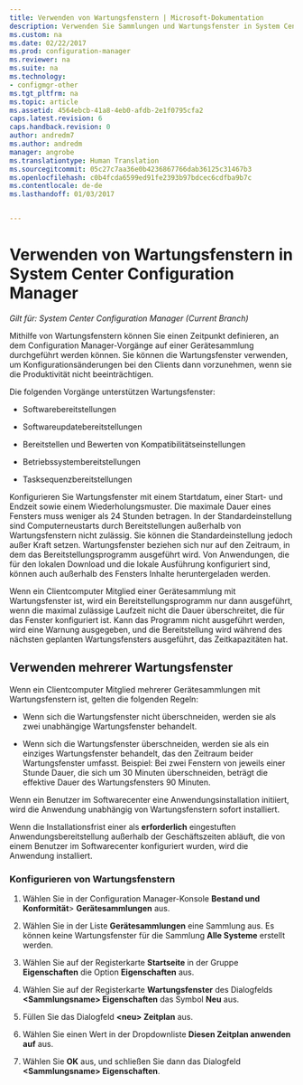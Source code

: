 ```yaml
---
title: Verwenden von Wartungsfenstern | Microsoft-Dokumentation
description: Verwenden Sie Sammlungen und Wartungsfenster in System Center Configuration Manager, um Clients effektiv zu verwalten.
ms.custom: na
ms.date: 02/22/2017
ms.prod: configuration-manager
ms.reviewer: na
ms.suite: na
ms.technology:
- configmgr-other
ms.tgt_pltfrm: na
ms.topic: article
ms.assetid: 4564ebcb-41a8-4eb0-afdb-2e1f0795cfa2
caps.latest.revision: 6
caps.handback.revision: 0
author: andredm7
ms.author: andredm
manager: angrobe
ms.translationtype: Human Translation
ms.sourcegitcommit: 05c27c7aa36e0b4236867766dab36125c31467b3
ms.openlocfilehash: c0b4fcda6599ed91fe2393b97bdcec6cdfba9b7c
ms.contentlocale: de-de
ms.lasthandoff: 01/03/2017


---
```

# <a name="how-to-use-maintenance-windows-in-system-center-configuration-manager"></a>Verwenden von Wartungsfenstern in System Center Configuration Manager

*Gilt für: System Center Configuration Manager (Current Branch)*

Mithilfe von Wartungsfenstern können Sie einen Zeitpunkt definieren, an dem Configuration Manager-Vorgänge auf einer Gerätesammlung durchgeführt werden können. Sie können die Wartungsfenster verwenden, um Konfigurationsänderungen bei den Clients dann vorzunehmen, wenn sie die Produktivität nicht beeinträchtigen.  

 Die folgenden Vorgänge unterstützen Wartungsfenster:  

-   Softwarebereitstellungen  

-   Softwareupdatebereitstellungen  

-   Bereitstellen und Bewerten von Kompatibilitätseinstellungen  

-   Betriebssystembereitstellungen  

-   Tasksequenzbereitstellungen  

 Konfigurieren Sie Wartungsfenster mit einem Startdatum, einer Start- und Endzeit sowie einem Wiederholungsmuster. Die maximale Dauer eines Fensters muss weniger als 24 Stunden betragen. In der Standardeinstellung sind Computerneustarts durch Bereitstellungen außerhalb von Wartungsfenstern nicht zulässig. Sie können die Standardeinstellung jedoch außer Kraft setzen. Wartungsfenster beziehen sich nur auf den Zeitraum, in dem das Bereitstellungsprogramm ausgeführt wird. Von Anwendungen, die für den lokalen Download und die lokale Ausführung konfiguriert sind, können auch außerhalb des Fensters Inhalte heruntergeladen werden.  

 Wenn ein Clientcomputer Mitglied einer Gerätesammlung mit Wartungsfenster ist, wird ein Bereitstellungsprogramm nur dann ausgeführt, wenn die maximal zulässige Laufzeit nicht die Dauer überschreitet, die für das Fenster konfiguriert ist. Kann das Programm nicht ausgeführt werden, wird eine Warnung ausgegeben, und die Bereitstellung wird während des nächsten geplanten Wartungsfensters ausgeführt, das Zeitkapazitäten hat.  

## <a name="using-multiple-maintenance-windows"></a>Verwenden mehrerer Wartungsfenster  
 Wenn ein Clientcomputer Mitglied mehrerer Gerätesammlungen mit Wartungsfenstern ist, gelten die folgenden Regeln:  

-   Wenn sich die Wartungsfenster nicht überschneiden, werden sie als zwei unabhängige Wartungsfenster behandelt.  

-   Wenn sich die Wartungsfenster überschneiden, werden sie als ein einziges Wartungsfenster behandelt, das den Zeitraum beider Wartungsfenster umfasst. Beispiel: Bei zwei Fenstern von jeweils einer Stunde Dauer, die sich um 30 Minuten überschneiden, beträgt die effektive Dauer des Wartungsfensters 90 Minuten.  

 Wenn ein Benutzer im Softwarecenter eine Anwendungsinstallation initiiert, wird die Anwendung unabhängig von Wartungsfenstern sofort installiert.  

 Wenn die Installationsfrist einer als **erforderlich** eingestuften Anwendungsbereitstellung außerhalb der Geschäftszeiten abläuft, die von einem Benutzer im Softwarecenter konfiguriert wurden, wird die Anwendung installiert.  

### <a name="how-to-configure-maintenance-windows"></a>Konfigurieren von Wartungsfenstern  

1.  Wählen Sie in der Configuration Manager-Konsole **Bestand und Konformität**>  **Gerätesammlungen** aus.  

3.  Wählen Sie in der Liste **Gerätesammlungen** eine Sammlung aus. Es können keine Wartungsfenster für die Sammlung **Alle Systeme** erstellt werden.  

4.  Wählen Sie auf der Registerkarte **Startseite** in der Gruppe **Eigenschaften** die Option **Eigenschaften** aus.  

5.  Wählen Sie auf der Registerkarte **Wartungsfenster** des Dialogfelds **&lt;Sammlungsname\> Eigenschaften** das Symbol **Neu** aus.  

6.  Füllen Sie das Dialogfeld **&lt;neu\> Zeitplan** aus.  

7.  Wählen Sie einen Wert in der Dropdownliste **Diesen Zeitplan anwenden auf** aus.  

8.  Wählen Sie **OK** aus, und schließen Sie dann das Dialogfeld **&lt;Sammlungsname\> Eigenschaften**.  

